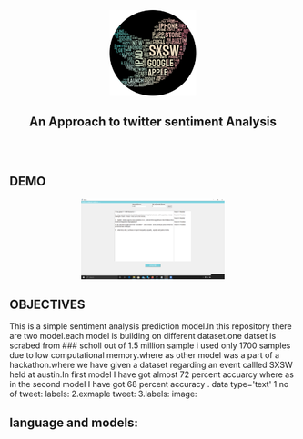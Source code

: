 <p align="center">
  <img width="30%" height="30%" src='https://github.com/RituparnaSharma/Projects/blob/master/Twitter%20comments%20Sentiment%20Analyisis/Imagses/imageonline-co-roundcorner.png'>
</p>
<p align='center'>
  <h2 align='center'>An Approach to twitter sentiment Analysis</h2>
</p>
<br>
</br>

## DEMO
<p align="center">
  <img width="50%" height="50%" src='https://github.com/RituparnaSharma/Projects/blob/master/Twitter%20comments%20Sentiment%20Analyisis/Imagses/tweet_ui.png'>
</p>

## OBJECTIVES

This is a simple sentiment analysis prediction model.In this repository there are two model.each model is building on different dataset.one datset is scrabed from ### scholl out of 1.5 million sample i used only 1700 samples due to low computational memory.where as other model was a part of a hackathon.where we have given a dataset regarding an event callled SXSW held at austin.In first model I have got almost 72 percent accuarcy where as in the second model I have got 68 percent accuracy .
data type='text'
1.no of tweet:
labels:
2.exmaple tweet:
3.labels:
image:
## language and models:



